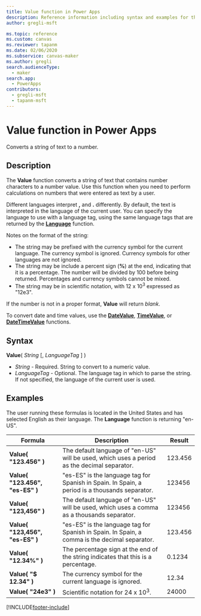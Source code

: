 ```yaml
---
title: Value function in Power Apps
description: Reference information including syntax and examples for the Value function in Power Apps.
author: gregli-msft

ms.topic: reference
ms.custom: canvas
ms.reviewer: tapanm
ms.date: 02/06/2020
ms.subservice: canvas-maker
ms.author: gregli
search.audienceType: 
  - maker
search.app: 
  - PowerApps
contributors:
  - gregli-msft
  - tapanm-msft
---
```

# Value function in Power Apps
Converts a string of text to a number.

## Description
The **Value** function converts a string of text that contains number characters to a number value. Use this function when you need to perform calculations on numbers that were entered as text by a user.

Different languages interpret **,** and **.** differently.  By default, the text is interpreted in the language of the current user.  You can specify the language to use with a language tag, using the same language tags that are returned by the **[Language](function-language.md)** function.

Notes on the format of the string:

* The string may be prefixed with the currency symbol for the current language.  The currency symbol is ignored.  Currency symbols for other languages are not ignored.
* The string may be include a percent sign (**%**) at the end, indicating that it is a percentage.  The number will be divided by 100 before being returned.  Percentages and currency symbols cannot be mixed.
* The string may be in scientific notation, with 12 x 10<sup>3</sup> expressed as "12e3".

If the number is not in a proper format, **Value** will return *blank*.

To convert date and time values, use the [**DateValue**](function-datevalue-timevalue.md), [**TimeValue**](function-datevalue-timevalue.md), or [**DateTimeValue**](function-datevalue-timevalue.md) functions.

## Syntax
**Value**( *String* [, *LanguageTag* ] )

* *String* - Required. String to convert to a numeric value.
* *LanguageTag* - Optional.  The language tag in which to parse the string.  If not specified, the language of the current user is used.

## Examples
The user running these formulas is located in the United States and has selected English as their language.  The **Language** function is returning "en-US".

| Formula | Description | Result |
| --- | --- | --- |
| **Value( "123.456" )** |The default language of "en-US" will be used, which uses a period as the decimal separator. |123.456 |
| **Value( "123.456", "es-ES" )** |"es-ES" is the language tag for Spanish in Spain.  In Spain, a period is a thousands separator. |123456 |
| **Value( "123,456" )** |The default language of "en-US" will be used, which uses a comma as a thousands separator. |123456 |
| **Value( "123,456", "es-ES" )** |"es-ES" is the language tag for Spanish in Spain.  In Spain, a comma is the decimal separator. |123.456 |
| **Value( "12.34%" )** |The percentage sign at the end of the string indicates that this is a percentage. |0.1234 |
| **Value( "$ 12.34" )** |The currency symbol for the current language is ignored. |12.34 |
| **Value( "24e3" )** |Scientific notation for 24 x 10<sup>3</sup>. |24000 |



[!INCLUDE[footer-include](../../../includes/footer-banner.md)]